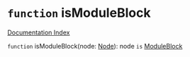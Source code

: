 # `function` isModuleBlock

[Documentation Index](../README.md)

`function` isModuleBlock(node: [Node](../interface.Node/README.md)): node `is` [ModuleBlock](../interface.ModuleBlock/README.md)

